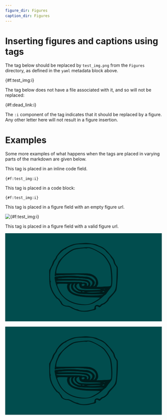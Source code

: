 ```yaml
---
figure_dir: Figures
caption_dir: Figures
---
```


# Inserting figures and captions using tags

The tag below should be replaced by `test_img.png` from the `Figures` directory, as defined in the `yaml` metadata block above.

{#f:test_img:i}

The tag below does not have a file associated with it, and so will not be replaced:

{#f:dead_link:i}

The `:i` component of the tag indicates that it should be replaced by a figure. Any other letter here will not result in a figure insertion.

# Examples

Some more examples of what happens when the tags are placed in varying parts of the markdown are given below.

This tag is placed in an inline code field.

`{#f:test_img:i}`

This tag is placed in a code block:

```
{#f:test_img:i}
```

This tag is placed in a figure field with an empty figure url.

![{#f:test_img:i}]()

This tag is placed in a figure field with a valid figure url.

![{#f:test_img:i}](Figures/test_img.png)

![CAPTION TEST!](Figures/test_img.png)



